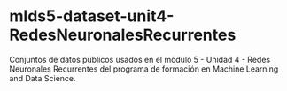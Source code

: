 # mlds5-dataset-unit4-RedesNeuronalesRecurrentes
Conjuntos de datos públicos usados en el módulo 5 - Unidad 4 - Redes Neuronales Recurrentes del programa de formación en Machine Learning and Data Science.
